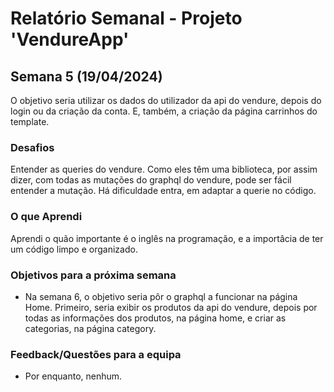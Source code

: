 # Relatório Semanal - Projeto 'VendureApp'

## Semana 5 (19/04/2024)

O objetivo seria utilizar os dados do utilizador da api do vendure, depois do login ou da criação da conta. E, também, a criação da página carrinhos do template.

### Desafios

Entender as queries do vendure. Como eles têm uma biblioteca, por assim dizer, com todas as mutações do graphql do vendure, pode ser fácil entender a mutação. Há dificuldade entra, em adaptar a querie no código.

### O que Aprendi

Aprendi o quão importante é o inglês na programação, e a importâcia de ter um código limpo e organizado.

### Objetivos para a próxima semana

- Na semana 6, o objetivo seria pôr o graphql a funcionar na página Home. Primeiro, seria exibir os produtos da api do vendure, depois por todas as informações dos produtos, na página home, e criar as categorias, na página category.

### Feedback/Questões para a equipa

- Por enquanto, nenhum.
